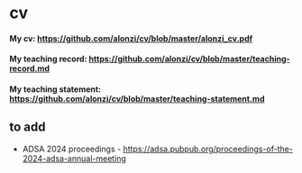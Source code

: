 # cv

#### My cv: https://github.com/alonzi/cv/blob/master/alonzi_cv.pdf
#### My teaching record: https://github.com/alonzi/cv/blob/master/teaching-record.md
#### My teaching statement: https://github.com/alonzi/cv/blob/master/teaching-statement.md

## to add

* ADSA 2024 proceedings - https://adsa.pubpub.org/proceedings-of-the-2024-adsa-annual-meeting
